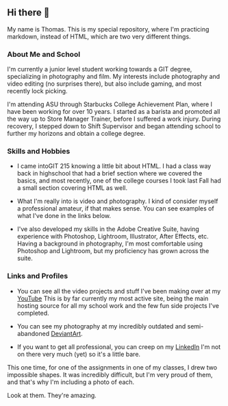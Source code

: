 ## Hi there 👋
My name is Thomas. This is my special repository, where I'm practicing markdown, instead of HTML, which are two very different things.


<!--
**tcostale/tcostale** is a ✨ _special_ ✨ repository because its `README.md` (this file) appears on your GitHub profile.

Here are some ideas to get you started:

- 🔭 I’m currently working on ...
- 🌱 I’m currently learning ... test
- 👯 I’m looking to collaborate on ...
- 🤔 I’m looking for help with ...
- 💬 
- 📫 How to reach me: ...
- 😄 Pronouns: ...
- ⚡ Fun fact: ...
-->

### About Me and School
I'm currently a junior level student working towards a GIT degree, specializing in photography and film. My interests include photography and video editing (no surprises there), but also include gaming, and most recently lock picking.

I'm attending ASU through Starbucks College Achievement Plan, where I have been working for over 10 years. I started as a barista and promoted all the way up to Store Manager Trainer, before I suffered a work injury. During recovery, I stepped down to Shift Supervisor and began attending school to further my horizons and obtain a college degree.

### Skills and Hobbies
- I came intoGIT 215 knowing a little bit about HTML. I had a class way back in highschool that had a brief section where we covered the basics, and most recently, one of the college courses I took last Fall had a small section covering HTML as well.

- What I'm really into is video and photography. I kind of consider myself a professional amateur, if that makes sense. You can see examples of what I've done in the links below.

- I've also developed my skills in the Adobe Creative Suite, having experience with Photoshop, Lightroom,  Illustrator, After Effects, etc. Having a background in photography, I'm most comfortable using Photoshop and Lightroom, but my proficiency has grown across the suite.

### Links and Profiles

- You can see all the video projects and stuff I've been making over at my [YouTube](https://www.youtube.com/@uniqueuserwhat) This is by far currently my most active site, being the main hosting source for all my school work and the few fun side projects I've completed.

- You can see my photography at my incredibly outdated and semi-abandoned [DeviantArt](https://www.deviantart.com/nousernamesleft).

- If you want to get all professional, you can creep on my [LinkedIn](https://www.linkedin.com/in/tacostales/) I'm not on there very much (yet) so it's a little bare.



This one time, for one of the assignments in one of my classes, I drew two impossible shapes. It was incredibly difficult, but I'm very proud of them, and that's why I'm including a photo of each.

Look at them. They're amazing.
